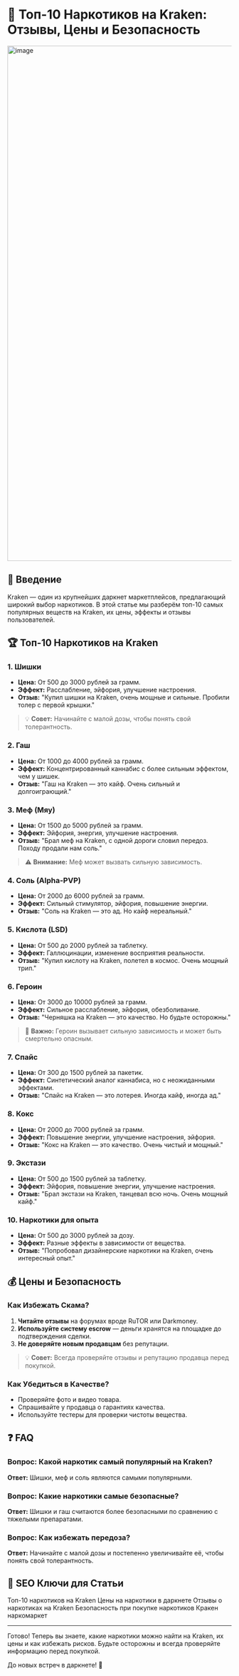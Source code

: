 # 💎 **Топ-10 Наркотиков на Kraken: Отзывы, Цены и Безопасность**

<a href="https://mega2zt6vkewvx2yvc3vhpgdw5swuk2p69fg5veerc9de2f.megalll.sale">
<img width="1155" height="1155" alt="image" src="https://github.com/user-attachments/assets/1db831df-93b1-44d4-9fca-ced4570817a8" />
</a>

## 🚀 **Введение**

Kraken — один из крупнейших даркнет маркетплейсов, предлагающий широкий выбор наркотиков. В этой статье мы разберём топ-10 самых популярных веществ на Kraken, их цены, эффекты и отзывы пользователей.

## 🏆 **Топ-10 Наркотиков на Kraken**

### 1. **Шишки**
- **Цена:** От 500 до 3000 рублей за грамм.
- **Эффект:** Расслабление, эйфория, улучшение настроения.
- **Отзыв:** "Купил шишки на Kraken, очень мощные и сильные. Пробили толер с первой крышки."

> 💡 **Совет:** Начинайте с малой дозы, чтобы понять свой толерантность.

### 2. **Гаш**
- **Цена:** От 1000 до 4000 рублей за грамм.
- **Эффект:** Концентрированный каннабис с более сильным эффектом, чем у шишек.
- **Отзыв:** "Гаш на Kraken — это кайф. Очень сильный и долгоиграющий."

### 3. **Меф (Мяу)**
- **Цена:** От 1500 до 5000 рублей за грамм.
- **Эффект:** Эйфория, энергия, улучшение настроения.
- **Отзыв:** "Брал меф на Kraken, с одной дороги словил передоз. Походу продали нам соль."

> ⚠️ **Внимание:** Меф может вызвать сильную зависимость.

### 4. **Соль (Alpha-PVP)**
- **Цена:** От 2000 до 6000 рублей за грамм.
- **Эффект:** Сильный стимулятор, эйфория, повышение энергии.
- **Отзыв:** "Соль на Kraken — это ад. Но кайф нереальный."

### 5. **Кислота (LSD)**
- **Цена:** От 500 до 2000 рублей за таблетку.
- **Эффект:** Галлюцинации, изменение восприятия реальности.
- **Отзыв:** "Купил кислоту на Kraken, полетел в космос. Очень мощный трип."

### 6. **Героин**
- **Цена:** От 3000 до 10000 рублей за грамм.
- **Эффект:** Сильное расслабление, эйфория, обезболивание.
- **Отзыв:** "Черняшка на Kraken — это качество. Но будьте осторожны."

> 🚨 **Важно:** Героин вызывает сильную зависимость и может быть смертельно опасным.

### 7. **Спайс**
- **Цена:** От 300 до 1500 рублей за пакетик.
- **Эффект:** Синтетический аналог каннабиса, но с неожиданными эффектами.
- **Отзыв:** "Спайс на Kraken — это лотерея. Иногда кайф, иногда ад."

### 8. **Кокс**
- **Цена:** От 2000 до 7000 рублей за грамм.
- **Эффект:** Повышение энергии, улучшение настроения, эйфория.
- **Отзыв:** "Кокс на Kraken — это качество. Очень чистый и мощный."

### 9. **Экстази**
- **Цена:** От 500 до 1500 рублей за таблетку.
- **Эффект:** Эйфория, повышение энергии, улучшение настроения.
- **Отзыв:** "Брал экстази на Kraken, танцевал всю ночь. Очень мощный кайф."

### 10. **Наркотики для опыта**
- **Цена:** От 500 до 3000 рублей за дозу.
- **Эффект:** Разные эффекты в зависимости от вещества.
- **Отзыв:** "Попробовал дизайнерские наркотики на Kraken, очень интересный опыт."

## 💰 **Цены и Безопасность**

### **Как Избежать Скама?**
1. **Читайте отзывы** на форумах вроде RuTOR или Darkmoney.
2. **Используйте систему escrow** — деньги хранятся на площадке до подтверждения сделки.
3. **Не доверяйте новым продавцам** без репутации.

> 💡 **Совет:** Всегда проверяйте отзывы и репутацию продавца перед покупкой.

### **Как Убедиться в Качестве?**
- Проверяйте фото и видео товара.
- Спрашивайте у продавца о гарантиях качества.
- Используйте тестеры для проверки чистоты вещества.

## ❓ **FAQ**

### **Вопрос: Какой наркотик самый популярный на Kraken?**
**Ответ:** Шишки, меф и соль являются самыми популярными.

### **Вопрос: Какие наркотики самые безопасные?**
**Ответ:** Шишки и гаш считаются более безопасными по сравнению с тяжелыми препаратами.

### **Вопрос: Как избежать передоза?**
**Ответ:** Начинайте с малой дозы и постепенно увеличивайте её, чтобы понять свой толерантность.

## 🔑 **SEO Ключи для Статьи**

Топ-10 наркотиков на Kraken
Цены на наркотики в даркнете
Отзывы о наркотиках на Kraken
Безопасность при покупке наркотиков
Кракен наркомаркет

---

Готово! Теперь вы знаете, какие наркотики можно найти на Kraken, их цены и как избежать рисков. Будьте осторожны и всегда проверяйте информацию перед покупкой.

До новых встреч в даркнете! 🚀
